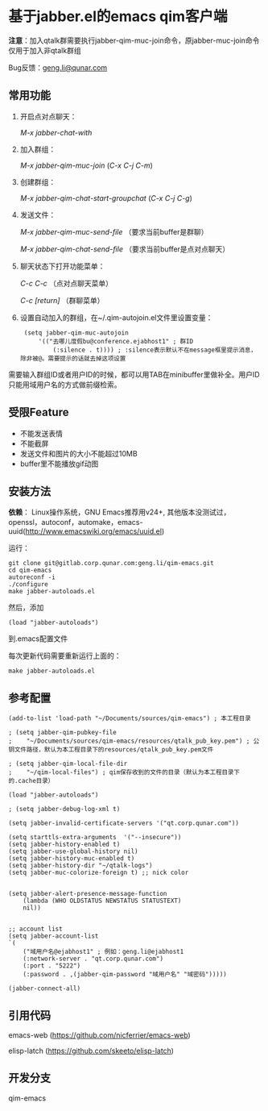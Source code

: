 **基于jabber.el的emacs qim客户端**
===============================

**注意**：加入qtalk群需要执行jabber-qim-muc-join命令，原jabber-muc-join命令仅用于加入非qtalk群组

Bug反馈：geng.li@qunar.com

## **常用功能**

1. 开启点对点聊天：

    *M-x jabber-chat-with*

2. 加入群组：

    *M-x jabber-qim-muc-join* (*C-x C-j C-m*)

3. 创建群组：

    *M-x jabber-qim-chat-start-groupchat* (*C-x C-j C-g*)

4. 发送文件：

    *M-x jabber-qim-muc-send-file* （要求当前buffer是群聊）

    *M-x jabber-qim-chat-send-file* （要求当前buffer是点对点聊天）

5. 聊天状态下打开功能菜单：

    *C-c C-c* （点对点聊天菜单）

    *C-c [return]* （群聊菜单）

6. 设置自动加入的群组，在~/.qim-autojoin.el文件里设置变量：

        (setq jabber-qim-muc-autojoin
            '(("去哪儿度假bu@conference.ejabhost1" ; 群ID
                (:silence . t)))) ; :silence表示默认不在message框里提示消息，除非被@。需要提示的话就去掉这项设置


需要输入群组ID或者用户ID的时候，都可以用TAB在minibuffer里做补全。用户ID只能用域用户名的方式做前缀检索。


## **受限Feature**

* 不能发送表情
* 不能截屏
* 发送文件和图片的大小不能超过10MB
* buffer里不能播放gif动图

## **安装方法**

**依赖**： Linux操作系统，GNU Emacs推荐用v24+, 其他版本没测试过，openssl，autoconf，automake，emacs-uuid(http://www.emacswiki.org/emacs/uuid.el)

运行：

    git clone git@gitlab.corp.qunar.com:geng.li/qim-emacs.git
    cd qim-emacs
    autoreconf -i
    ./configure
    make jabber-autoloads.el

然后，添加

    (load "jabber-autoloads")

到.emacs配置文件

每次更新代码需要重新运行上面的：

    make jabber-autoloads.el

## **参考配置**

    (add-to-list 'load-path "~/Documents/sources/qim-emacs") ; 本工程目录

    ; (setq jabber-qim-pubkey-file
    ;    "~/Documents/sources/qim-emacs/resources/qtalk_pub_key.pem") ; 公钥文件路径，默认为本工程目录下的resources/qtalk_pub_key.pem文件

    ; (setq jabber-qim-local-file-dir
    ;    "~/qim-local-files") ; qim保存收到的文件的目录（默认为本工程目录下的.cache目录）

    (load "jabber-autoloads")

    ; (setq jabber-debug-log-xml t)

    (setq jabber-invalid-certificate-servers '("qt.corp.qunar.com"))

    (setq starttls-extra-arguments  '("--insecure"))
    (setq jabber-history-enabled t)
    (setq jabber-use-global-history nil)
    (setq jabber-history-muc-enabled t)
    (setq jabber-history-dir "~/qtalk-logs")
    (setq jabber-muc-colorize-foreign t) ;; nick color


    (setq jabber-alert-presence-message-function
        (lambda (WHO OLDSTATUS NEWSTATUS STATUSTEXT)
        nil))


    ;; account list
    (setq jabber-account-list
    `(
        ("域用户名@ejabhost1" ; 例如：geng.li@ejabhost1
        (:network-server . "qt.corp.qunar.com")
        (:port . "5222")
        (:password . ,(jabber-qim-password "域用户名" "域密码")))))

    (jabber-connect-all)


## **引用代码**

emacs-web (https://github.com/nicferrier/emacs-web)

elisp-latch (https://github.com/skeeto/elisp-latch)

## **开发分支**

qim-emacs
